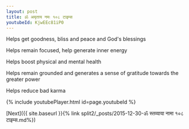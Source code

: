 ```yaml
---
layout: post
title: ॐ अमृताय नमः १०८ टाइम्स
youtubeId: KjwEEc81iP0
---
```

 
 
Helps get goodness, bliss and peace and God's blessings
 
Helps remain focused, help generate inner energy 
 
Helps boost physical and mental health 
 
Helps remain grounded and generates a sense of gratitude towards the greater power 
 
Helps reduce bad karma
 
 
 
 


{% include youtubePlayer.html id=page.youtubeId %}
 
[Next]({{ site.baseurl }}{% link  split2/_posts/2015-12-30-ॐ स्तव्याया नामा १०८ टाइम्स.md%})
 
